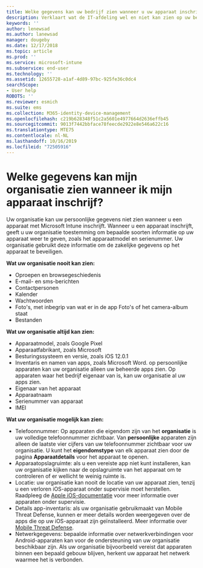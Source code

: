 ```yaml
---
title: Welke gegevens kan uw bedrijf zien wanneer u uw apparaat inschrijft?
description: Verklaart wat de IT-afdeling wel en niet kan zien op uw beheerde apparaat.
keywords: ''
author: lenewsad
ms.author: lanewsad
manager: dougeby
ms.date: 12/17/2018
ms.topic: article
ms.prod: ''
ms.service: microsoft-intune
ms.subservice: end-user
ms.technology: ''
ms.assetid: 12655728-a1af-4d89-97bc-925fe36c0dc4
searchScope:
- User help
ROBOTS: ''
ms.reviewer: esmich
ms.suite: ems
ms.collection: M365-identity-device-management
ms.openlocfilehash: c219b628348f51c2a5601e4977664d2636effb45
ms.sourcegitcommit: 9013f7442bbface78feecde2922e8e546a622c16
ms.translationtype: MTE75
ms.contentlocale: nl-NL
ms.lasthandoff: 10/16/2019
ms.locfileid: "72505916"
---
```

# <a name="what-information-can-my-organization-see-when-i-enroll-my-device"></a>Welke gegevens kan mijn organisatie zien wanneer ik mijn apparaat inschrijf?

Uw organisatie kan uw persoonlijke gegevens niet zien wanneer u een apparaat met Microsoft Intune inschrijft. Wanneer u een apparaat inschrijft, geeft u uw organisatie toestemming om bepaalde soorten informatie op uw apparaat weer te geven, zoals het apparaatmodel en serienummer. Uw organisatie gebruikt deze informatie om de zakelijke gegevens op het apparaat te beveiligen.

**Wat uw organisatie nooit kan zien:**

- Oproepen en browsegeschiedenis
- E-mail- en sms-berichten
- Contactpersonen
- Kalender
- Wachtwoorden
- Foto's, met inbegrip van wat er in de app Foto's of het camera-album staat
- Bestanden

**Wat uw organisatie altijd kan zien:**

- Apparaatmodel, zoals Google Pixel
- Apparaatfabrikant, zoals Microsoft
- Besturingssysteem en versie, zoals iOS 12.0.1
- Inventaris en namen van apps, zoals Microsoft Word. op persoonlijke apparaten kan uw organisatie alleen uw beheerde apps zien. Op apparaten waar het bedrijf eigenaar van is, kan uw organisatie al uw apps zien.
- Eigenaar van het apparaat
- Apparaatnaam
- Serienummer van apparaat
- IMEI

**Wat uw organisatie mogelijk kan zien:**

- Telefoonnummer: Op apparaten die eigendom zijn van het **organisatie** is uw volledige telefoonnummer zichtbaar. Van **persoonlijke** apparaten zijn alleen de laatste vier cijfers van uw telefoonnummer zichtbaar voor uw organisatie. U kunt het **eigendomstype** van elk apparaat zien door de pagina **Apparaatdetails** voor het apparaat te openen.
- Apparaatopslagruimte: als u een vereiste app niet kunt installeren, kan uw organisatie kijken naar de opslagruimte van het apparaat om te controleren of er wellicht te weinig ruimte is.  
- Locatie: uw organisatie kan nooit de locatie van uw apparaat zien, tenzij u een verloren iOS-apparaat onder supervisie moet herstellen. Raadpleeg de [Apple iOS-documentatie](https://go.microsoft.com/fwlink/?linkid=853816) voor meer informatie over apparaten onder supervisie.  
- Details app-inventaris: als uw organisatie gebruikmaakt van Mobile Threat Defense, kunnen er meer details worden weergegeven over de apps die op uw iOS-apparaat zijn geïnstalleerd. Meer informatie over [Mobile Threat Defense](you-are-prompted-to-install-mtd-ios.md).
- Netwerkgegevens: bepaalde informatie over netwerkverbindingen voor Android-apparaten kan voor de ondersteuning van uw organisatie beschikbaar zijn. Als uw organisatie bijvoorbeeld vereist dat apparaten binnen een bepaald gebouw blijven, herkent uw apparaat het netwerk waarmee het is verbonden. 
